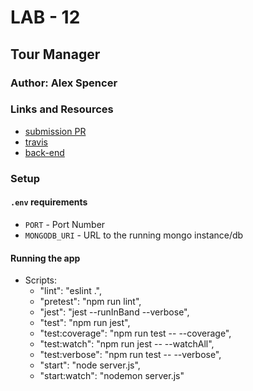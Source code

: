 # LAB - 12

## Tour Manager

### Author: Alex Spencer

### Links and Resources
* [submission PR](https://github.com/alexspencer-401-advanced-javascript/tour-manager/pull/1)
* [travis](https://travis-ci.com/alexspencer-401-advanced-javascript/tour-manager/builds/130119342)
* [back-end](https://alex-tour-manager.herokuapp.com)

### Setup
#### `.env` requirements
* `PORT` - Port Number
* `MONGODB_URI` - URL to the running mongo instance/db

#### Running the app

- Scripts:
   * "lint": "eslint .",
   * "pretest": "npm run lint",
   * "jest": "jest --runInBand --verbose",
   * "test": "npm run jest",
   * "test:coverage": "npm run test -- --coverage",
   * "test:watch": "npm run jest -- --watchAll",
   * "test:verbose": "npm run test -- --verbose",
   * "start": "node server.js",
   * "start:watch": "nodemon server.js"
